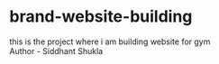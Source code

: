 # brand-website-building
this is the project where i am building website for gym
<br>
Author - Siddhant Shukla 
